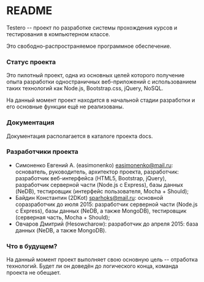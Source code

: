 # README #

Testero -- проект по разработке системы прохождения курсов и тестирования в 
компьютерном классе.

Это свободно-распространяемое программное обеспечение.

### Статус проекта ###

Это пилотный проект, одна из основных целей которого получение опыта разработки 
одностраничных веб-приложений с использованием таких технологий как Node.js, 
Bootstrap.css, jQuery, NoSQL.

На данный момент проект находится в начальной стадии разработки и его основные 
функции ещё не реализованы.

### Документация ###

Документация располагается в каталоге проекта docs.

### Разработчики проекта ###

* Симоненко Евгений А. (easimonenko) <easimonenko@mail.ru>: основатель, 
руководитель, архитектор проекта, разработчик: разработчик веб-интерфейса 
(HTML5, Bootstrap, jQuery), разработчик серверной части (Node.js с Express), 
базы данных (NeDB), тестировщик (интерфейс пользователя, 
Mocha + Should);
* Байдин Константин (2DKot) <sparhoks@mail.ru>: основной соразработчик до июля 2015: 
разработчик серверной части (Node.js с Express), базы данных (NeDB, а также 
MongoDB), тестировщик (серверная часть, Mocha + Should);
* Овчаров Дмитрий (Hesowcharow): разработчик до апреля 2015: база данных (NeDB, 
а также MongoDB).

### Что в будущем? ###

На данный момент проект выполняет свою основную цель -- отработка технологий. 
Будет ли он доведён до логического конца, команда проекта не обещает.